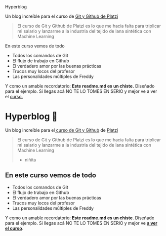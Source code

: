 <html lang="es">
<head>
    <meta charset="UTF-8">
    <meta http-equiv="X-UA-Compatible" content="IE=edge">
    <meta name="viewport" content="width=device-width, initial-scale=1.0">
    <title>Hyperblog</title>
    <!-- Compiled and minified CSS -->
    <link rel="stylesheet" href="https://cdnjs.cloudflare.com/ajax/libs/materialize/1.0.0/css/materialize.min.css">
    <!-- Compiled and minified JavaScript -->
    <script src="https://cdnjs.cloudflare.com/ajax/libs/materialize/1.0.0/js/materialize.min.js"></script>
    <link rel="stylesheet" href="css/styles.css">
    <link href="https://fonts.googleapis.com/icon?family=Material+Icons" rel="stylesheet">
</head>
<body>
    <div class="row">
    <div class="col l12">
      <div class="card blue-grey darken-1">
        <div class="card-content white-text">
          <span class="card-title">Hyperblog</span>
          <p>Un blog increíble para el curso de <a href="https://platzi.com/cursos/git-github/">Git y Github de Platzi</a></p>
		  <blockquote class="white-text">
      El curso de Git y Github de Platzi es lo que me hacía falta para triplicar mi salario y lanzarme a la industria del tejido de lana sintética con Machine Learning
    </blockquote>
	<span class="card-title">En este curso vemos de todo</span>
	<ul>
  <li>Todos los comandos de Git</li>
  <li>El flujo de trabajo en Github</li>
  <li>El verdadero amor por las buenas prácticas</li>
  <li>Trucos muy locos del profesor</li>
  <li>Las personalidades múltiples de Freddy</li>
</ul>
        </div>
        <div class="card-action">
		<p>Y como un amable recordatorio: <b>Este readme.md es un chiste.</b>  Diseñado para el ejemplo. Si llegas acá NO TE LO TOMES EN SERIO y mejor ve a ver el <a href="https://platzi.com/cursos/git-github/">curso.</a>
		  </p>
        </div>
      </div>
    </div>
  </div>
</body>
</html>

# Hyperblog 💚
Un blog increíble para el[ curso de Git y Github](https://platzi.com/cursos/git-github/ " curso de Git y Github") de [Platzi](https://platzi.com/ "Platzi")
> El curso de Git y Github de Platzi es lo que me hacía falta para triplicar mi salario y lanzarme a la industria del tejido de lana sintética con Machine Learning
> - niñita

## En este curso vemos de todo
* Todos los comandos de Git
* El flujo de trabajo en Github
* El verdadero amor por las buenas prácticas
* Trucos muy locos del profesor
* Las personalidades múltiples de Freddy

Y como un amable recordatorio: **Este readme.md es un chiste**.  Diseñado para el ejemplo. Si llegas acá NO TE LO TOMES EN SERIO y mejor ve [**a ver el curso**](https://platzi.com/cursos/git-github/ "a ver el curso").

